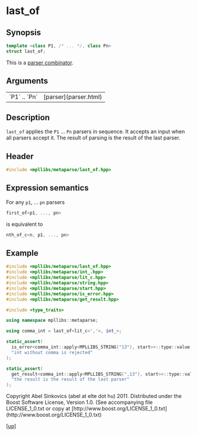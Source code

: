 # last_of

## Synopsis

```cpp
template <class P1, /* ... */, class Pn>
struct last_of;
```

This is a [parser combinator](parser_combinator.html).

## Arguments

<table cellpadding='0' cellspacing='0'>
  <tr>
    <td>`P1` .. `Pn`</td>
    <td>[parser](parser.html)</td>
  </tr>
</table>

## Description

`last_of` applies the `P1` ... `Pn` parsers in sequence. It accepts an input
when all parsers accept it. The result of parsing is the result of the last
parser.

## Header

```cpp
#include <mpllibs/metaparse/last_of.hpp>
```

## Expression semantics

For any `p1`, ... `pn` parsers

```cpp
first_of<p1, ..., pn>
```

is equivalent to

```cpp
nth_of_c<n, p1, ..., pn>
```

## Example

```cpp
#include <mpllibs/metaparse/last_of.hpp>
#include <mpllibs/metaparse/int_.hpp>
#include <mpllibs/metaparse/lit_c.hpp>
#include <mpllibs/metaparse/string.hpp>
#include <mpllibs/metaparse/start.hpp>
#include <mpllibs/metaparse/is_error.hpp>
#include <mpllibs/metaparse/get_result.hpp>

#include <type_traits>

using namespace mpllibs::metaparse;

using comma_int = last_of<lit_c<','>, int_>;

static_assert(
  is_error<comma_int::apply<MPLLIBS_STRING("13"), start>>::type::value,
  "int without comma is rejected"
);

static_assert(
  get_result<comma_int::apply<MPLLIBS_STRING(",13"), start>>::type::value,
  "the result is the result of the last parser"
);
```

<p class="copyright">
Copyright Abel Sinkovics (abel at elte dot hu) 2011.
Distributed under the Boost Software License, Version 1.0.
(See accompanying file LICENSE_1_0.txt or copy at
[http://www.boost.org/LICENSE_1_0.txt](http://www.boost.org/LICENSE_1_0.txt)
</p>

[[up]](reference.html)

